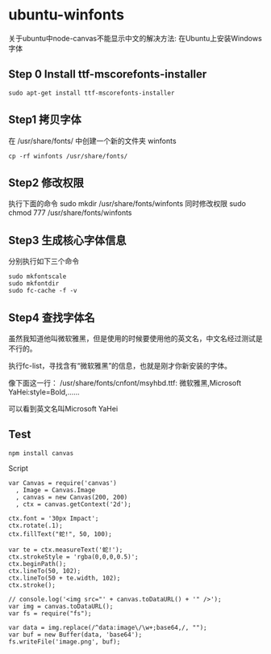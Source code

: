 # ubuntu-winfonts

关于ubuntu中node-canvas不能显示中文的解决方法: 在Ubuntu上安装Windows字体

## Step 0 Install ttf-mscorefonts-installer
```
sudo apt-get install ttf-mscorefonts-installer

```
## Step1 拷贝字体 
在 /usr/share/fonts/ 中创建一个新的文件夹 winfonts
```
cp -rf winfonts /usr/share/fonts/
```


## Step2 修改权限
执行下面的命令 
sudo mkdir /usr/share/fonts/winfonts 
同时修改权限 
sudo chmod 777 /usr/share/fonts/winfonts  


## Step3 生成核心字体信息 
分别执行如下三个命令 
```
sudo mkfontscale 
sudo mkfontdir 
sudo fc-cache -f -v 
```


## Step4 查找字体名 
虽然我知道他叫微软雅黑，但是使用的时候要使用他的英文名，中文名经过测试是不行的。 

执行fc-list，寻找含有“微软雅黑”的信息，也就是刚才你新安装的字体。 


像下面这一行： 
/usr/share/fonts/cnfont/msyhbd.ttf: 微软雅黑,Microsoft YaHei:style=Bold,...... 


可以看到英文名叫Microsoft YaHei 


##  Test

```
npm install canvas
```

Script

```
var Canvas = require('canvas')
  , Image = Canvas.Image
  , canvas = new Canvas(200, 200)
  , ctx = canvas.getContext('2d');

ctx.font = '30px Impact';
ctx.rotate(.1);
ctx.fillText("蛇!", 50, 100);

var te = ctx.measureText('蛇!');
ctx.strokeStyle = 'rgba(0,0,0,0.5)';
ctx.beginPath();
ctx.lineTo(50, 102);
ctx.lineTo(50 + te.width, 102);
ctx.stroke();

// console.log('<img src="' + canvas.toDataURL() + '" />');
var img = canvas.toDataURL();
var fs = require("fs");

var data = img.replace(/^data:image\/\w+;base64,/, "");
var buf = new Buffer(data, 'base64');
fs.writeFile('image.png', buf);
```